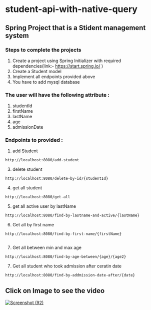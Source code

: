 # student-api-with-native-query
## Spring Project that is a Stident management system
### Steps to complete the projects
1. Create a project using Spring Initializer with required dependencies(link:- https://start.spring.io/ )
2. Create a Student  model 
3. Implement all endpoints provided above
4. You have to add mysql database

### The user will have the following attribute :
1. studentId
2. firstName
3. lastName
4. age
5. admissionDate

### Endpoints to provided :
1. add Student 
 ```
http://localhost:8080/add-student
```
3. delete student
 ```
http://localhost:8080/delete-by-id/{studentId}
```
4. get all student
 ```
http://localhost:8080/get-all
```
5. get all active user by lastName
 ```
http://localhost:8080/find-by-lastname-and-active/{lastName}
```
6. Get all by first name
 ```
http://localhost:8080/find-by-first-name/{firstName}


```
7. Get all between min and max age
 ```
http://localhost:8080/find-by-age-between/{age}/{age2}
```
7. Get all student who took admission after ceratin date
 ```
http://localhost:8080/find-by-addmission-date-after/{date}
```
## Click on Image to see the video

[![Screenshot (92)](https://user-images.githubusercontent.com/41718548/222973050-45c844c5-18fc-4423-befd-00e3f050497b.png)](https://youtu.be/l7DtSjOEep8)


